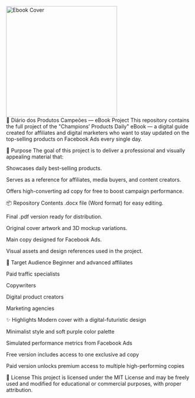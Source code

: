 <img src="./imagem.png" alt="Ebook Cover" width="300"/>

</br>
📘 Diário dos Produtos Campeões — eBook Project
This repository contains the full project of the "Champions’ Products Daily" eBook — a digital guide created for affiliates and digital marketers who want to stay updated on the top-selling products on Facebook Ads every single day.

🎯 Purpose
The goal of this project is to deliver a professional and visually appealing material that:

Showcases daily best-selling products.

Serves as a reference for affiliates, media buyers, and content creators.

Offers high-converting ad copy for free to boost campaign performance.

📦 Repository Contents
.docx file (Word format) for easy editing.

Final .pdf version ready for distribution.

Original cover artwork and 3D mockup variations.

Main copy designed for Facebook Ads.

Visual assets and design references used in the project.

🧠 Target Audience
Beginner and advanced affiliates

Paid traffic specialists

Copywriters

Digital product creators

Marketing agencies

✨ Highlights
Modern cover with a digital-futuristic design

Minimalist style and soft purple color palette

Simulated performance metrics from Facebook Ads

Free version includes access to one exclusive ad copy

Paid version unlocks premium access to multiple high-performing copies

🔗 License
This project is licensed under the MIT License and may be freely used and modified for educational or commercial purposes, with proper attribution.

